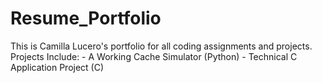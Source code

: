 # Resume_Portfolio
This is Camilla Lucero's portfolio for all coding assignments and projects.
Projects Include:
    - A Working Cache Simulator (Python)
    - Technical C Application Project (C)
      
